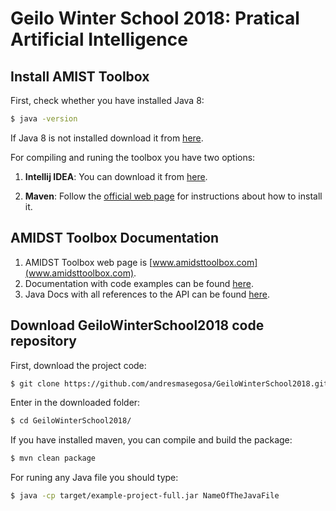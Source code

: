 # Geilo Winter School 2018: Pratical Artificial Intelligence

## Install AMIST Toolbox

First, check whether you have installed Java 8:
```bash
$ java -version
```
If Java 8 is not installed download it from [here](http://www.oracle.com/technetwork/java/javase/downloads/index.html).

For compiling and runing the toolbox you have two options:

1. **Intellij IDEA**: You can download it from [here](https://www.jetbrains.com/idea/). 

2. **Maven**: Follow the [official web page](https://maven.apache.org/install.html) for instructions about how to install it. 


## AMIDST Toolbox Documentation

1. AMIDST Toolbox web page is [www.amidsttoolbox.com](www.amidsttoolbox.com).
2. Documentation with code examples can be found [here](http://www.amidsttoolbox.com/documentation/).
3. Java Docs with all references to the API can be found [here](http://javadoc.amidsttoolbox.com/0.6.3/).


## Download GeiloWinterSchool2018 code repository

First, download the project code:

```bash
$ git clone https://github.com/andresmasegosa/GeiloWinterSchool2018.git
```

Enter in the downloaded folder:

```bash
$ cd GeiloWinterSchool2018/
```

If you have installed maven, you can compile and build the package:

```bash
$ mvn clean package
```

For runing any Java file you should type:

```bash
$ java -cp target/example-project-full.jar NameOfTheJavaFile

```

